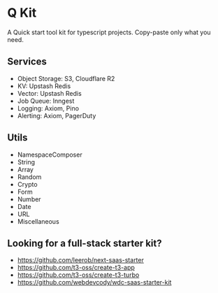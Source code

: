 # Q Kit

A Quick start tool kit for typescript projects. Copy-paste only what you need.

## Services

- Object Storage: S3, Cloudflare R2
- KV: Upstash Redis
- Vector: Upstash Redis
- Job Queue: Inngest
- Logging: Axiom, Pino
- Alerting: Axiom, PagerDuty

## Utils

- NamespaceComposer
- String
- Array
- Random
- Crypto
- Form
- Number
- Date
- URL
- Miscellaneous

## Looking for a full-stack starter kit?

- https://github.com/leerob/next-saas-starter
- https://github.com/t3-oss/create-t3-app
- https://github.com/t3-oss/create-t3-turbo
- https://github.com/webdevcody/wdc-saas-starter-kit
